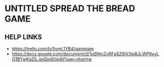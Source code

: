 # UNTITLED SPREAD THE BREAD GAME

## HELP LINKS
- https://trello.com/b/5ymL1YB4/gamejam
- https://docs.google.com/document/d/1qSNjnZoRFaSZ6lV3je8JLWP9xyLO1BYwKa25_gsQqd0/edit?usp=sharing